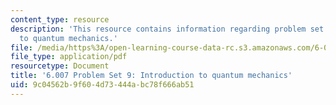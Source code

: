 ```yaml
---
content_type: resource
description: 'This resource contains information regarding problem set 9: introduction
  to quantum mechanics.'
file: /media/https%3A/open-learning-course-data-rc.s3.amazonaws.com/6-007-electromagnetic-energy-from-motors-to-lasers-spring-2011/9c04562b9f604d73444abc78f666ab51_MIT6_007S11_PS9.pdf
file_type: application/pdf
resourcetype: Document
title: '6.007 Problem Set 9: Introduction to quantum mechanics'
uid: 9c04562b-9f60-4d73-444a-bc78f666ab51
---
```

